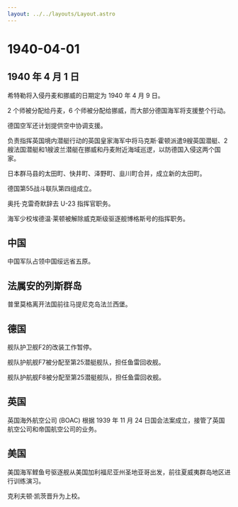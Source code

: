 ```yaml
---
layout: ../../layouts/Layout.astro
---
```


# 1940-04-01

## 1940 年 4 月 1 日

希特勒将入侵丹麦和挪威的日期定为 1940 年 4 月 9 日。

2 个师被分配给丹麦，6 个师被分配给挪威，而大部分德国海军将支援整个行动。

德国空军还计划提供空中协调支援。

负责指挥英国境内潜艇行动的英国皇家海军中将马克斯·霍顿派遣9艘英国潜艇、2艘法国潜艇和1艘波兰潜艇在挪威和丹麦附近海域巡逻，以防德国入侵这两个国家。

日本群马县的太田町、快井町、泽野町、韭川町合并，成立新的太田町。

德国第55战斗联队第四组成立。

奥托·克雷奇默辞去 U-23 指挥官职务。

海军少校埃德温·莱顿被解除威克斯级驱逐舰博格斯号的指挥职务。

## 中国

中国军队占领中国绥远省五原。

## 法属安的列斯群岛

普里莫格离开法国前往马提尼克岛法兰西堡。

## 德国

舰队护卫舰F2的改装工作暂停。

舰队护航舰F7被分配至第25潜艇舰队，担任鱼雷回收舰。

舰队护航舰F8被分配至第25潜艇舰队，担任鱼雷回收舰。

## 英国

英国海外航空公司 (BOAC) 根据 1939 年 11 月 24
日国会法案成立，接管了英国航空公司和帝国航空公司的业务。

## 美国

美国海军鲣鱼号驱逐舰从美国加利福尼亚州圣地亚哥出发，前往夏威夷群岛地区进行训练演习。

克利夫顿·凯茨晋升为上校。